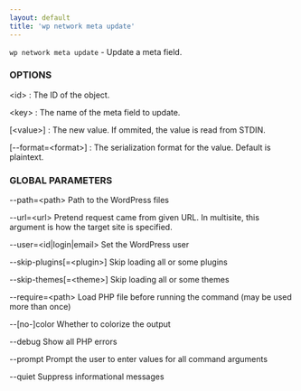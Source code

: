 ```yaml
---
layout: default
title: 'wp network meta update'
---
```


`wp network meta update` - Update a meta field.

### OPTIONS

&lt;id&gt;
: The ID of the object.

&lt;key&gt;
: The name of the meta field to update.

[&lt;value&gt;]
: The new value. If ommited, the value is read from STDIN.

[\--format=&lt;format&gt;]
: The serialization format for the value. Default is plaintext.

### GLOBAL PARAMETERS

  --path=&lt;path&gt;
      Path to the WordPress files

  --url=&lt;url&gt;
      Pretend request came from given URL. In multisite, this argument is how the target site is specified.

  --user=&lt;id|login|email&gt;
      Set the WordPress user

  --skip-plugins[=&lt;plugin&gt;]
      Skip loading all or some plugins

  --skip-themes[=&lt;theme&gt;]
      Skip loading all or some themes

  --require=&lt;path&gt;
      Load PHP file before running the command (may be used more than once)

  --[no-]color
      Whether to colorize the output

  --debug
      Show all PHP errors

  --prompt
      Prompt the user to enter values for all command arguments

  --quiet
      Suppress informational messages



